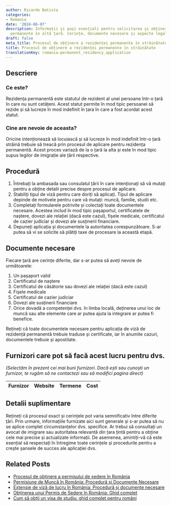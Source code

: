 ```yaml
---
author: Ricardo Batista
categories:
- Romania
date: '2024-06-07'
description: Informații și pași esențiali pentru solicitarea și obținerea rezidenței
  permanente în altă țară. Cerințe, documente necesare și aspecte legale importante.
draft: false
meta_title: Procesul de obținere a rezidenței permanente în străinătate
title: Procesul de obținere a rezidenței permanente în străinătate
translationKey: romania-permanent_residency_application
---
```



## Descriere
### Ce este?
Rezidența permanentă este statutul de rezident al unei persoane într-o țară în care nu sunt cetățeni. Acest statut permite în mod tipic persoanei să rezide și să lucreze în mod indefinit în țara în care a fost acordat acest statut.

### Cine are nevoie de aceasta?
Oricine intenționează să locuiască și să lucreze în mod indefinit într-o țară străină trebuie să treacă prin procesul de aplicare pentru rezidența permanentă. Acest proces variază de la o țară la alta și este în mod tipic supus legilor de imigrație ale țării respective.

## Procedură
1. Întrebați la ambasada sau consulatul țării în care intenționați să vă mutați pentru a obține detalii precise despre procesul de aplicare.
2. Stabiliți tipul de viză pentru care doriți să aplicați. Tipul de aplicare depinde de motivele pentru care vă mutați: muncă, familie, studii etc.
3. Completați formularele potrivite și colectați toate documentele necesare. Acestea includ în mod tipic pașaportul, certificatele de naștere, dovezi ale relației (dacă este cazul), fișele medicale, certificatul de cazier judiciar și dovezi ale susținerii financiare.
4. Depuneți aplicația și documentele la autoritatea corespunzătoare. S-ar putea să vi se solicite să plătiți taxe de procesare la această etapă.

## Documente necesare
Fiecare țară are cerințe diferite, dar s-ar putea să aveți nevoie de următoarele:
1. Un pașaport valid
2. Certificatul de naștere
3. Certificatul de căsătorie sau dovezi ale relației (dacă este cazul)
4. Fișele medicale
5. Certificatul de cazier judiciar
6. Dovezi ale susținerii financiare
7. Orice dovadă a competenței dvs. în limba locală, deținerea unui loc de muncă sau alte elemente care ar putea ajuta la integrare ar putea fi benefice.

Rețineți că toate documentele necesare pentru aplicația de viză de rezidență permanentă trebuie traduse și certificate, iar în anumite cazuri, documentele trebuie și apostilate.

## Furnizori care pot să facă acest lucru pentru dvs.

_(Selectăm în prezent cei mai buni furnizori. Dacă ești sau cunoști un furnizor, te rugăm să ne contactezi sau să modifici pagina direct)_

| Furnizor        |     Website     |     Termene      |       Cost       |
| :-------------: | :-------------: |  :-------------: | :-------------: |

## Detalii suplimentare
Rețineți că procesul exact și cerințele pot varia semnificativ între diferite țări. Prin urmare, informațiile furnizate aici sunt generale și s-ar putea să nu se aplice complet circumstanțelor dvs. specifice. Ar trebui să consultați un avocat de imigrare sau autoritatea relevantă din țara țintă pentru a obține cele mai precise și actualizate informații. De asemenea, amintiți-vă că este esențial să respectați în întregime toate cerințele și procedurile pentru a crește șansele de succes ale aplicației dvs.
## Related Posts

- [Procesul de obținere a permisului de ședere în România](https://tramitit.com/ro/guides/romania/viza_de_resedinta/)
- [Permisiune de Muncă în România: Procedură și Documente Necesare](https://tramitit.com/ro/guides/romania/solicitare_permis_de_munca_pentru_expati/)
- [Extensie de viză de lucru în România: Procedură și documente necesare](https://tramitit.com/ro/guides/romania/prelungire_viza_de_lucru/)
- [Obținerea unui Permis de Ședere în România: Ghid complet](https://tramitit.com/ro/guides/romania/permis_de_sedere/)
- [Cum să obții un visa de studiu: ghid complet pentru români](https://tramitit.com/ro/guides/romania/obtinere_viza_de_studii/)